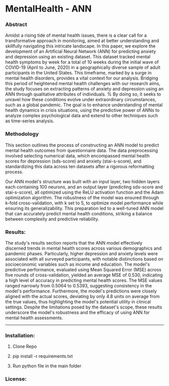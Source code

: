 # MentalHealth - ANN

### Abstract

Amidst a rising tide of mental health issues, there is a clear call for a transformative approach in monitoring, aimed at better understanding and skillfully navigating this intricate landscape. In this paper, we explore the development of an Artificial Neural Network (ANN) for predicting anxiety and depression using an existing dataset. This dataset tracked mental health symptoms by week for a total of 10 weeks during the initial wave of COVID-19 (April  to June, 2020) in a geographically diverse sample of adult participants in the United States. This timeframe, marked by a surge in mental health disorders, provides a vital context for our analysis. Bridging this period of heightened mental health challenges with our research aims, the study focuses on extracting patterns of anxiety and depression using an ANN through qualitative attributes of individuals. 
% By doing so, it seeks to unravel how these conditions evolve under extraordinary circumstances, such as a global pandemic. 
The goal is to enhance understanding of mental health dynamics in crisis situations, using the predictive power of ANNs to analyze complex psychological data and extend to other techniques such as time-series analysis.


### Methodology

This section outlines the process of constructing an ANN model to predict mental health outcomes from questionnaire data. The data preprocessing involved selecting numerical data, which encompassed mental health scores for depression (sds-score) and anxiety (stai-s-score), and standardizing this data across ten datasets after a rigorous reformatting process. 

Our ANN model's structure was built with an input layer, two hidden layers each containing 100 neurons, and an output layer (predicting sds-score and stai-s-score), all optimized using the ReLU activation function and the Adam optimization algorithm. The robustness of the model was ensured through k-fold cross-validation, with k set to 5, to optimize model performance while ensuring its generalizability. This preparation led to a well-tuned ANN model that can accurately predict mental health conditions, striking a balance between complexity and predictive reliability.


### Results:

The study's results section reports that the ANN model effectively discerned trends in mental health scores across various demographics and pandemic phases. Particularly, higher depression and anxiety levels were associated with all surveyed participants, with notable distinctions based on socioeconomic variables such as income and education. The model's predictive performance, evaluated using Mean Squared Error (MSE) across five rounds of cross-validation, yielded an average MSE of 0.530, indicating a high level of accuracy in predicting mental health scores. The MSE values ranged narrowly from 0.5064 to 0.5393, suggesting consistency in the model's performance. Furthermore, the model's predictions were closely aligned with the actual scores, deviating by only 4.8 units on average from the true values, thus highlighting the model's potential utility in clinical settings. Despite the limitations posed by the dataset's scope, these results underscore the model's robustness and the efficacy of using ANN for mental health assessments.


---
### Installation:

1. Clone Repo

2. pip install -r requirements.txt

3. Run python file in the main folder

### License: